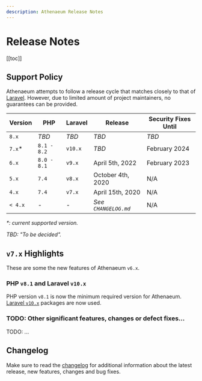 ```yaml
---
description: Athenaeum Release Notes
---
```


# Release Notes

[[toc]]

## Support Policy

Athenaeum attempts to follow a release cycle that matches closely to that of [Laravel](https://laravel.com/docs/10.x/releases).
However, due to limited amount of project maintainers, no guarantees can be provided. 

| Version | PHP         | Laravel | Release              | Security Fixes Until |
|---------|-------------|---------|----------------------|----------------------|
| `8.x`   | _TBD_       | _TBD_   | _TBD_                | _TBD_                |
| `7.x`*  | `8.1 - 8.2` | `v10.x` | _TBD_                | February 2024        |
| `6.x`   | `8.0 - 8.1` | `v9.x`  | April 5th, 2022      | February 2023        |
| `5.x`   | `7.4`       | `v8.x`  | October 4th, 2020    | N/A                  |
| `4.x`   | `7.4`       | `v7.x`  | April 15th, 2020     | N/A                  |
| `< 4.x` | _-_         | _-_     | _See `CHANGELOG.md`_ | N/A                  |

_*: current supported version._

_TBD: "To be decided"._

## `v7.x` Highlights

These are some the new features of Athenaeum `v6.x`.

### PHP `v8.1` and Laravel `v10.x`

PHP version `v8.1` is now the minimum required version for Athenaeum.
[Laravel `v10.x`](https://laravel.com/docs/10.x/releases) packages are now used.

### TODO: Other significant features, changes or defect fixes...

TODO: ...


## Changelog

Make sure to read the [changelog](https://github.com/aedart/athenaeum/blob/master/CHANGELOG.md) for additional information about the latest release, new features, changes and bug fixes. 
